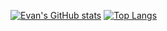 [![Evan's GitHub stats](https://github-readme-stats.vercel.app/api?username=EvanMerk&count_private=true)](https://github.com/anuraghazra/github-readme-stats)
[![Top Langs](https://github-readme-stats.vercel.app/api/top-langs/?username=EvanMerk&count_private=true)](https://github.com/anuraghazra/github-readme-stats)
